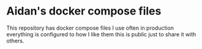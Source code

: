 # Aidan's docker compose files

This repository has docker compose files I use often in production everything is configured to how I like them this is public just to share it with others.
